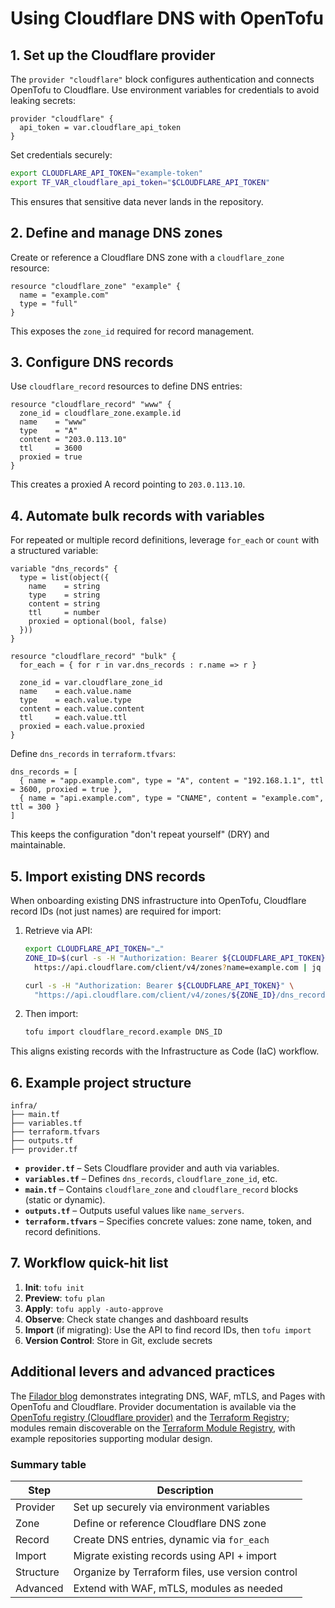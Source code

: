 # Using Cloudflare DNS with OpenTofu

## 1. Set up the Cloudflare provider

The `provider "cloudflare"` block configures authentication and connects
OpenTofu to Cloudflare. Use environment variables for credentials to avoid
leaking secrets:

```hcl
provider "cloudflare" {
  api_token = var.cloudflare_api_token
}
```

Set credentials securely:

```bash
export CLOUDFLARE_API_TOKEN="example-token"
export TF_VAR_cloudflare_api_token="$CLOUDFLARE_API_TOKEN"
```

This ensures that sensitive data never lands in the repository.

## 2. Define and manage DNS zones

Create or reference a Cloudflare DNS zone with a `cloudflare_zone` resource:

```hcl
resource "cloudflare_zone" "example" {
  name = "example.com"
  type = "full"
}
```

This exposes the `zone_id` required for record management.

## 3. Configure DNS records

Use `cloudflare_record` resources to define DNS entries:

```hcl
resource "cloudflare_record" "www" {
  zone_id = cloudflare_zone.example.id
  name    = "www"
  type    = "A"
  content = "203.0.113.10"
  ttl     = 3600
  proxied = true
}
```

This creates a proxied A record pointing to `203.0.113.10`.

## 4. Automate bulk records with variables

For repeated or multiple record definitions, leverage `for_each` or `count`
with a structured variable:

```hcl
variable "dns_records" {
  type = list(object({
    name    = string
    type    = string
    content = string
    ttl     = number
    proxied = optional(bool, false)
  }))
}

resource "cloudflare_record" "bulk" {
  for_each = { for r in var.dns_records : r.name => r }

  zone_id = var.cloudflare_zone_id
  name    = each.value.name
  type    = each.value.type
  content = each.value.content
  ttl     = each.value.ttl
  proxied = each.value.proxied
}
```

Define `dns_records` in `terraform.tfvars`:

```hcl
dns_records = [
  { name = "app.example.com", type = "A", content = "192.168.1.1", ttl = 3600, proxied = true },
  { name = "api.example.com", type = "CNAME", content = "example.com", ttl = 300 }
]
```

This keeps the configuration "don't repeat yourself" (DRY) and maintainable.

## 5. Import existing DNS records

When onboarding existing DNS infrastructure into OpenTofu, Cloudflare record
IDs (not just names) are required for import:

1. Retrieve via API:

   ```bash
   export CLOUDFLARE_API_TOKEN="…"
   ZONE_ID=$(curl -s -H "Authorization: Bearer ${CLOUDFLARE_API_TOKEN}" \
     https://api.cloudflare.com/client/v4/zones?name=example.com | jq -r '.result[0].id')

   curl -s -H "Authorization: Bearer ${CLOUDFLARE_API_TOKEN}" \
     "https://api.cloudflare.com/client/v4/zones/${ZONE_ID}/dns_records?name=www.example.com&type=A" | jq -r '.result[0].id'
   ```

2. Then import:

   ```bash
   tofu import cloudflare_record.example DNS_ID
   ```

This aligns existing records with the Infrastructure as Code (IaC) workflow.

## 6. Example project structure

```plaintext
infra/
├── main.tf
├── variables.tf
├── terraform.tfvars
├── outputs.tf
├── provider.tf
```

- **`provider.tf`** – Sets Cloudflare provider and auth via variables.
- **`variables.tf`** – Defines `dns_records`, `cloudflare_zone_id`, etc.
- **`main.tf`** – Contains `cloudflare_zone` and `cloudflare_record`
  blocks (static or dynamic).
- **`outputs.tf`** – Outputs useful values like `name_servers`.
- **`terraform.tfvars`** – Specifies concrete values: zone name, token,
  and record definitions.

## 7. Workflow quick-hit list

1. **Init**: `tofu init`
2. **Preview**: `tofu plan`
3. **Apply**: `tofu apply -auto-approve`
4. **Observe**: Check state changes and dashboard results
5. **Import** (if migrating): Use the API to find record IDs, then `tofu import`
6. **Version Control**: Store in Git, exclude secrets

## Additional levers and advanced practices

The [Filador blog](https://filador.com) demonstrates integrating DNS, WAF,
mTLS, and Pages with OpenTofu and Cloudflare. Provider documentation is
available via the [OpenTofu registry (Cloudflare provider)](https://registry.opentofu.org/providers/opentofu/cloudflare/latest)
and the [Terraform Registry](https://registry.terraform.io/providers/cloudflare/cloudflare/latest);
modules remain discoverable on the
[Terraform Module Registry](https://registry.terraform.io/browse/modules), with
example repositories supporting modular design.

### Summary table

| Step | Description |
| --------- | ------------------------------------------------ |
| Provider | Set up securely via environment variables |
| Zone | Define or reference Cloudflare DNS zone |
| Record | Create DNS entries, dynamic via `for_each` |
| Import | Migrate existing records using API + import |
| Structure | Organize by Terraform files, use version control |
| Advanced | Extend with WAF, mTLS, modules as needed |
